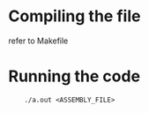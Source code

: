 # Compiling the file #

refer to Makefile

# Running the code #

```
    ./a.out <ASSEMBLY_FILE>
```